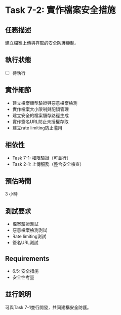 # Task 7-2: 實作檔案安全措施

## 任務描述
建立檔案上傳與存取的安全防護機制。

## 執行狀態
- [ ] 待執行

## 實作細節
- 建立檔案類型驗證與惡意檔案檢測
- 實作檔案大小限制與配額管理
- 建立安全的檔案儲存路徑生成
- 實作簽名URL防止未授權存取
- 建立rate limiting防止濫用

## 相依性
- Task 7-1: 權限驗證（可並行）
- Task 2-1: 上傳服務（整合安全檢查）

## 預估時間
3 小時

## 測試要求
- 檔案驗證測試
- 惡意檔案檢測測試
- Rate limiting測試
- 簽名URL測試

## Requirements
- 6.5: 安全措施
- 安全性考量

## 並行說明
可與Task 7-1並行開發，共同建構安全防護。
